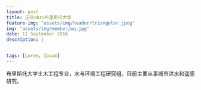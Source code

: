 ```yaml
---
layout: post
title: 王钦<br>布里斯托大学
feature-img: "assets/img/header/triangular.jpeg"
img: "assets/img/member/wq.jpg"
date: 11 September 2016
description: |


tags: [Lorem, Ipsum]
---
```


布里斯托大学土木工程专业，水与环境工程研究组，目前主要从事城市洪水和遥感研究。